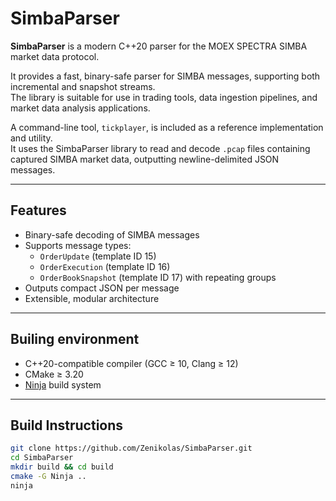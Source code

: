 # SimbaParser

**SimbaParser** is a modern C++20 parser for the MOEX SPECTRA SIMBA market data protocol.

It provides a fast, binary-safe parser for SIMBA messages, supporting both incremental and snapshot streams.  
The library is suitable for use in trading tools, data ingestion pipelines, and market data analysis applications.

A command-line tool, `tickplayer`, is included as a reference implementation and utility.  
It uses the SimbaParser library to read and decode `.pcap` files containing captured SIMBA market data, outputting newline-delimited JSON messages.


---

## Features

- Binary-safe decoding of SIMBA messages
- Supports message types:
  - `OrderUpdate` (template ID 15)
  - `OrderExecution` (template ID 16)
  - `OrderBookSnapshot` (template ID 17) with repeating groups
- Outputs compact JSON per message
- Extensible, modular architecture

---

## Builing environment

- C++20-compatible compiler (GCC ≥ 10, Clang ≥ 12)
- CMake ≥ 3.20
- [Ninja](https://ninja-build.org/) build system

---

## Build Instructions

```bash
git clone https://github.com/Zenikolas/SimbaParser.git
cd SimbaParser
mkdir build && cd build
cmake -G Ninja ..
ninja